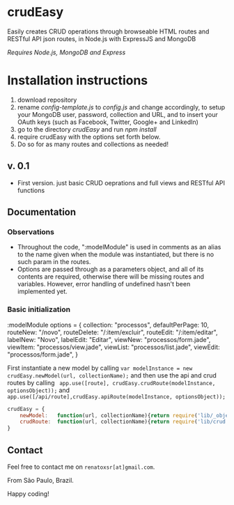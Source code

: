 # crudEasy
Easily creates CRUD operations through browseable HTML routes and RESTful API json routes, in Node.js with ExpressJS and MongoDB

_Requires Node.js, MongoDB and Express_

# Installation instructions
1. download repository
2. rename _config-template.js_ to _config.js_ and change accordingly, to setup your MongoDB user, password, collection and URL, and to insert your OAuth keys (such as Facebook, Twitter, Google+ and LinkedIn)
3. go to the directory _crudEasy_ and run _npm install_
4. require crudEasy with the options set forth below.
5. Do so for as many routes and collections as needed!

## v. 0.1
- First version. just basic CRUD oeprations and full views and RESTful API functions

## Documentation

### Observations

- Throughout the code, ":modelModule" is used in comments as an alias to the name given when the module was instantiated, but there is no such param in the routes.
- Options are passed through as a parameters object, and all of its contents are required, otherwise there will be missing routes and variables. However, error handling of undefined hasn't been implemented yet.


### Basic initialization

:modelModule
options = {
    collection:     "processos",
    defaultPerPage: 10,
    routeNew:       "/novo",
    routeDelete:    "/:item/excluir",
    routeEdit:      "/:item/editar",
    labelNew:       "Novo",
    labelEdit:      "Editar",
    viewNew:        "processos/form.jade",
    viewItem:       "processos/view.jade",
    viewList:       "processos/list.jade",
    viewEdit:       "processos/form.jade",
}

First instantiate a new model by calling `var modelInstance = new crudEasy.newModel(url, collectionName);` and then use the api and crud routes by calling ` app.use([route], crudEasy.crudRoute(modelInstance, optionsObject));`  and `app.use([/api/route],crudEasy.apiRoute(modelInstance, optionsObject));`

```javascript
crudEasy = {
    newModel:   function(url, collectionName){return require('lib/_objectMongodb')(url, collectionName);},
    crudRoute:  function(url, collectionName){return require('lib/crud')();}
}
```

## Contact

Feel free to contact me on `renatoxsr[at]gmail.com`.

From São Paulo, Brazil.

Happy coding!
